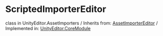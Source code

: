# ScriptedImporterEditor
class in UnityEditor.AssetImporters
 / Inherits from: <a href="https://docs.unity3d.com/6000.2/Documentation/ScriptReference/AssetImporterEditor.html">AssetImporterEditor</a> / Implemented in: <a href="https://docs.unity3d.com/6000.2/Documentation/ScriptReference/UnityEditor.CoreModule.html">UnityEditor.CoreModule</a>
